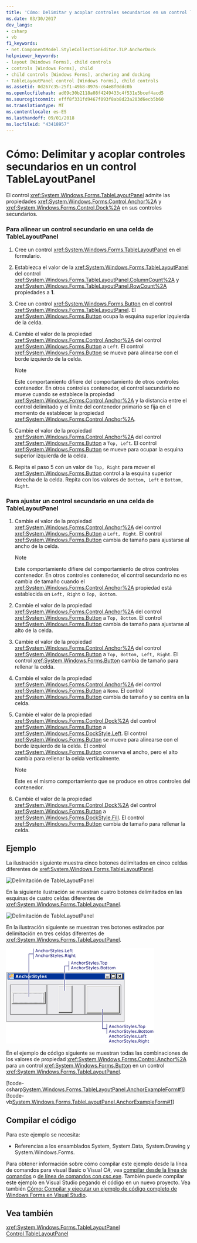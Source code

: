 ```yaml
---
title: 'Cómo: Delimitar y acoplar controles secundarios en un control TableLayoutPanel'
ms.date: 03/30/2017
dev_langs:
- csharp
- vb
f1_keywords:
- net.ComponentModel.StyleCollectionEditor.TLP.AnchorDock
helpviewer_keywords:
- layout [Windows Forms], child controls
- controls [Windows Forms], child
- child controls [Windows Forms], anchoring and docking
- TableLayoutPanel control [Windows Forms], child controls
ms.assetid: 0d267c35-25f1-49b8-8976-c64e8f0ddc0b
ms.openlocfilehash: ad09c30b2118a08f4249433c4f531e5bcef4acd5
ms.sourcegitcommit: efff8f331fd9467f093f8ab8d23a203d6ecb5b60
ms.translationtype: MT
ms.contentlocale: es-ES
ms.lasthandoff: 09/01/2018
ms.locfileid: "43418957"
---
```

# <a name="how-to-anchor-and-dock-child-controls-in-a-tablelayoutpanel-control"></a>Cómo: Delimitar y acoplar controles secundarios en un control TableLayoutPanel
El control <xref:System.Windows.Forms.TableLayoutPanel> admite las propiedades <xref:System.Windows.Forms.Control.Anchor%2A> y <xref:System.Windows.Forms.Control.Dock%2A> en sus controles secundarios.  
  
### <a name="to-align-a-child-control-in-a-tablelayoutpanel-cell"></a>Para alinear un control secundario en una celda de TableLayoutPanel  
  
1.  Cree un control <xref:System.Windows.Forms.TableLayoutPanel> en el formulario.  
  
2.  Establezca el valor de la <xref:System.Windows.Forms.TableLayoutPanel> del control <xref:System.Windows.Forms.TableLayoutPanel.ColumnCount%2A> y <xref:System.Windows.Forms.TableLayoutPanel.RowCount%2A> propiedades a **1**.  
  
3.  Cree un control <xref:System.Windows.Forms.Button> en el control <xref:System.Windows.Forms.TableLayoutPanel>. El <xref:System.Windows.Forms.Button> ocupa la esquina superior izquierda de la celda.  
  
4.  Cambie el valor de la propiedad <xref:System.Windows.Forms.Control.Anchor%2A> del control <xref:System.Windows.Forms.Button> a `Left`. El control <xref:System.Windows.Forms.Button> se mueve para alinearse con el borde izquierdo de la celda.  
  
    > [!NOTE]
    >  Este comportamiento difiere del comportamiento de otros controles contenedor. En otros controles contenedor, el control secundario no mueve cuando se establece la propiedad <xref:System.Windows.Forms.Control.Anchor%2A> y la distancia entre el control delimitado y el límite del contenedor primario se fija en el momento de establecer la propiedad <xref:System.Windows.Forms.Control.Anchor%2A>.  
  
5.  Cambie el valor de la propiedad <xref:System.Windows.Forms.Control.Anchor%2A> del control <xref:System.Windows.Forms.Button> a `Top, Left`. El control <xref:System.Windows.Forms.Button> se mueve para ocupar la esquina superior izquierda de la celda.  
  
6.  Repita el paso 5 con un valor de `Top, Right` para mover el <xref:System.Windows.Forms.Button> control a la esquina superior derecha de la celda. Repita con los valores de `Bottom, Left` e `Bottom, Right`.  
  
### <a name="to-stretch-a-child-control-in-a-tablelayoutpanel-cell"></a>Para ajustar un control secundario en una celda de TableLayoutPanel  
  
1.  Cambie el valor de la propiedad <xref:System.Windows.Forms.Control.Anchor%2A> del control <xref:System.Windows.Forms.Button> a `Left, Right`. El control <xref:System.Windows.Forms.Button> cambia de tamaño para ajustarse al ancho de la celda.  
  
    > [!NOTE]
    >  Este comportamiento difiere del comportamiento de otros controles contenedor. En otros controles contenedor, el control secundario no es cambia de tamaño cuando el <xref:System.Windows.Forms.Control.Anchor%2A> propiedad está establecida en `Left, Right` o `Top, Bottom`.  
  
2.  Cambie el valor de la propiedad <xref:System.Windows.Forms.Control.Anchor%2A> del control <xref:System.Windows.Forms.Button> a `Top, Bottom`. El control <xref:System.Windows.Forms.Button> cambia de tamaño para ajustarse al alto de la celda.  
  
3.  Cambie el valor de la propiedad <xref:System.Windows.Forms.Control.Anchor%2A> del control <xref:System.Windows.Forms.Button> a `Top, Bottom, Left, Right`. El control <xref:System.Windows.Forms.Button> cambia de tamaño para rellenar la celda.  
  
4.  Cambie el valor de la propiedad <xref:System.Windows.Forms.Control.Anchor%2A> del control <xref:System.Windows.Forms.Button> a `None`. El control <xref:System.Windows.Forms.Button> cambia de tamaño y se centra en la celda.  
  
5.  Cambie el valor de la propiedad <xref:System.Windows.Forms.Control.Dock%2A> del control <xref:System.Windows.Forms.Button> a <xref:System.Windows.Forms.DockStyle.Left>. El control <xref:System.Windows.Forms.Button> se mueve para alinearse con el borde izquierdo de la celda. El control <xref:System.Windows.Forms.Button> conserva el ancho, pero el alto cambia para rellenar la celda verticalmente.  
  
    > [!NOTE]
    >  Este es el mismo comportamiento que se produce en otros controles del contenedor.  
  
6.  Cambie el valor de la propiedad <xref:System.Windows.Forms.Control.Dock%2A> del control <xref:System.Windows.Forms.Button> a <xref:System.Windows.Forms.DockStyle.Fill>. El control <xref:System.Windows.Forms.Button> cambia de tamaño para rellenar la celda.  
  
## <a name="example"></a>Ejemplo  
 La ilustración siguiente muestra cinco botones delimitados en cinco celdas diferentes de <xref:System.Windows.Forms.TableLayoutPanel>.  
  
 ![Delimitación de TableLayoutPanel](../../../../docs/framework/winforms/controls/media/vs-tlpanchor.gif "VS_TLPanchor")  
  
 En la siguiente ilustración se muestran cuatro botones delimitados en las esquinas de cuatro celdas diferentes de <xref:System.Windows.Forms.TableLayoutPanel>.  
  
 ![Delimitación de TableLayoutPanel](../../../../docs/framework/winforms/controls/media/vs-tlpanchor2.gif "VS_TLPanchor2")  
  
 En la ilustración siguiente se muestran tres botones estirados por delimitación en tres celdas diferentes de <xref:System.Windows.Forms.TableLayoutPanel>.  
  
 ![Delimitación de TableLayoutPanel](../../../../docs/framework/winforms/controls/media/vs-tlpanchor3.gif "VS_TLPAnchor3")  
  
 En el ejemplo de código siguiente se muestran todas las combinaciones de los valores de propiedad <xref:System.Windows.Forms.Control.Anchor%2A> para un control <xref:System.Windows.Forms.Button> en un control <xref:System.Windows.Forms.TableLayoutPanel>.  
  
 [!code-csharp[System.Windows.Forms.TableLayoutPanel.AnchorExampleForm#1](../../../../samples/snippets/csharp/VS_Snippets_Winforms/System.Windows.Forms.TableLayoutPanel.AnchorExampleForm/CS/TlpAnchorExampleForm.cs#1)]
 [!code-vb[System.Windows.Forms.TableLayoutPanel.AnchorExampleForm#1](../../../../samples/snippets/visualbasic/VS_Snippets_Winforms/System.Windows.Forms.TableLayoutPanel.AnchorExampleForm/VB/TlpAnchorExampleForm.vb#1)]  
  
## <a name="compiling-the-code"></a>Compilar el código  
 Para este ejemplo se necesita:  
  
-   Referencias a los ensamblados System, System.Data, System.Drawing y System.Windows.Forms.  
  
 Para obtener información sobre cómo compilar este ejemplo desde la línea de comandos para visual Basic o Visual C#, vea [compilar desde la línea de comandos](~/docs/visual-basic/reference/command-line-compiler/building-from-the-command-line.md) o [de línea de comandos con csc.exe](~/docs/csharp/language-reference/compiler-options/command-line-building-with-csc-exe.md). También puede compilar este ejemplo en Visual Studio pegando el código en un nuevo proyecto.  Vea también [Cómo: Compilar y ejecutar un ejemplo de código completo de Windows Forms en Visual Studio](https://msdn.microsoft.com/library/Bb129228\(v=vs.110\)).  
  
## <a name="see-also"></a>Vea también  
 <xref:System.Windows.Forms.TableLayoutPanel>  
 [Control TableLayoutPanel](../../../../docs/framework/winforms/controls/tablelayoutpanel-control-windows-forms.md)

